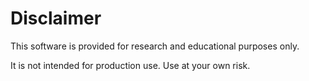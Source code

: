 # Disclaimer

This software is provided for research and educational purposes only.

It is not intended for production use. Use at your own risk.
